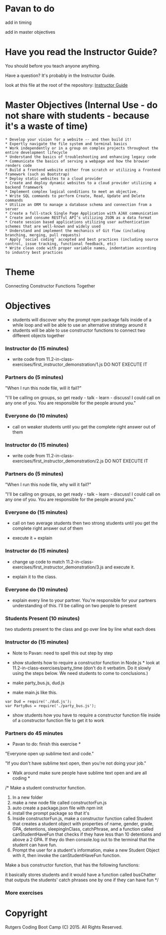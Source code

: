 # Pavan to do

add in timing

add in master objectives

# Have you read the Instructor Guide?

You should before you teach anyone anything.

Have a question? It's probably in the Instructor Guide.

look at this file at the root of the repository: 
[Instructor Guide](https://github.com/RutgersCodingBootcamp/All-Lesson-Plans/blob/master/instructor_guide.md)

# Master Objectives (Internal Use - do not share with students - because it's a waste of time)

	* Develop your vision for a website -- and then build it!
	* Expertly navigate the file system and terminal basics
	* Work independently or in a group on complex projects throughout the entire development lifecycle
	* Understand the basics of troubleshooting and enhancing legacy code
	* Communicate the basics of serving a webpage and how the browser renders code
	* Build a frontend website either from scratch or utilizing a frontend framework (such as Bootstrap)
	* Deploy static websites to a cloud provider
	* Create and deploy dynamic websites to a cloud provider utilizing a backend framework
	* Implement complex logical conditions to meet an objective.
	* Write SQL commands to perform Create, Read, Update and Delete commands
	* Utilize an ORM to manage a database schema and connection from a server
	* Create a full-stack Single Page Application with AJAX communication
	* Create and consume RESTful API’s utilizing JSON as a data format
	* Create session based applications utilizing user authentication schemes that are well-known and widely used
	* Understand and implement the mechanics of Git flow (including branching, merging, pull requests)
	* Apply ‘social coding’ accepted and best practices (including source control, issue tracking, functional feedback, etc)
	* Write clean code with proper variable names, indentation according to industry best practices


# Theme

Connecting Constructor Functions Together

# Objectives

* students will discover why the prompt npm package fails inside of a while loop and will be able to use an alternative strategy around it
* students will be able to use constructor functions to connect two different objects together

### Instructor do (15 minutes)

- write code from 11.2-in-class-exercises/first_instructor_demonstration/1.js DO NOT EXECUTE IT

### Partners do (5 minutes)

"When I run this node file, will it fail?"

"I'll be calling on groups, so get ready - talk - learn - discuss! I could call on any one of you. You are responsible for the people around you."


### Everyone do (10 minutes)

* call on weaker students until you get the complete right answer out of them

### Instructor do (15 minutes)

- write code from 11.2-in-class-exercises/first_instructor_demonstration/2.js DO NOT EXECUTE IT

### Partners do (5 minutes)

"When I run this node file, why will it fail?"

"I'll be calling on groups, so get ready - talk - learn - discuss! I could call on any one of you. You are responsible for the people around you."

### Everyone do (15 minutes)

* call on two average students then two strong students until you get the complete right answer out of them

* execute it + explain

### Instructor do (15 minutes)

* change up code to match 11.2-in-class-exercises/first_instructor_demonstration/3.js and execute it.

* explain it to the class.

### Everyone do (10 minutes)

- explain every line to your partner. You're responsible for your partners understanding of this. I'll be calling on two people to present

### Students Present (10 minutes)

two students present to the class and go over line by line what each does

### Instructor do (15 minutes)

* Note to Pavan: need to spell this out step by step

* show students how to require a constructor function in Node.js *
look at 11.2-in-class-exercises/party_time (don't do it verbatim. Do it slowly using the steps below. We need students to come to conclusions.)

* make party_bus.js, dud.js
 
* make main.js like this.

```
var Dud = require('./dud.js');
var PartyBus = require('./party_bus.js');
```

* show students how you have to require a constructor function file inside of a constructor function file to get it to work

### Partners do 45 minutes

* Pavan to do: finish this exercise * 

"Everyone open up sublime text and code."

"If you don't have sublime text open, then you're not doing your job."

* Walk around make sure people have sublime text open and are all coding * 

/*
Make a student constructor function.

1. In a new folder
2. make a new node file called constructorFun.js
3. auto create a package.json file with npm init
4. install the prompt package so that it's 
5. Inside constructorFun.js, make a constructor function called Student that creates a student object with properties of name, gender, grade, GPA, detentions, sleepingInClass, catchPhrase, and a function called canStudentHaveFun that checks if they have less than 10 detentions and above a 2 GPA. If they do then console.log out to the terminal that the student can have fun.
6. Prompt the user for a student's information, make a new Student Object with it, then invoke the canStudentHaveFun function.

Make a bus constructor function, that has the following functions:

it basically stores students and it would have a function called busChatter that outputs the students' catch phrases one by one if they can have fun
*/

### More exercises

# Copyright
Rutgers Coding Boot Camp (C) 2015. All Rights Reserved.
